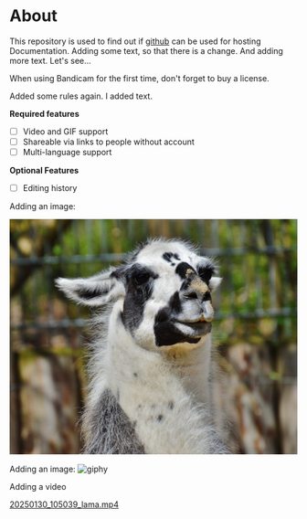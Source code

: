 # About

This repository is used to find out if [github](https://github.com) can be used for hosting Documentation.
Adding some text, so that there is a change. And adding more text. Let's see...

When using Bandicam for the first time, don't forget to buy a license.

Added some rules again. I added text.

**Required features**

- [ ] Video and GIF support
- [ ] Shareable via links to people without account
- [ ] Multi-language support

**Optional Features**

- [ ] Editing history

Adding an image:

![](assets/20250130_104805_lama.jpg)

Adding an image:
![giphy](https://github.com/user-attachments/assets/6c9ed404-b84e-437a-953d-46ec8094ee1f)

Adding a video


[20250130_105039_lama.mp4](assets/20250130_105039_lama.mp4)

